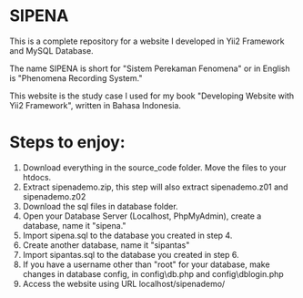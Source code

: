 # SIPENA

This is a complete repository for a website I developed in Yii2 Framework and MySQL Database.

The name SIPENA is short for "Sistem Perekaman Fenomena" or in English is "Phenomena Recording System."

This website is the study case I used for my book "Developing Website with Yii2 Framework", written in Bahasa Indonesia.

# Steps to enjoy:
1. Download everything in the source_code folder. Move the files to your htdocs.
2. Extract sipenademo.zip, this step will also extract sipenademo.z01 and sipenademo.z02
3. Download the sql files in database folder. 
4. Open your Database Server (Localhost, PhpMyAdmin), create a database, name it "sipena."
5. Import sipena.sql to the database you created in step 4.
6. Create another database, name it "sipantas"
7. Import sipantas.sql to the database you created in step 6.
8. If you have a username other than "root" for your database, make changes in database config, in config\db.php and config\dblogin.php
9. Access the website using URL localhost/sipenademo/
